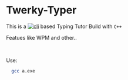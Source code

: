 # Twerky-Typer



This is a [![cli](https://img.shields.io/badge/CLI-000?style=for-the-badge&logo=bash&logoColor=white)](https://en.wikipedia.org/wiki/Command-line_interface_)
 based Typing Tutor
Build with `C++`

Featues like WPM and other..

<br>

Use:

```bash
  gcc a.exe
```
